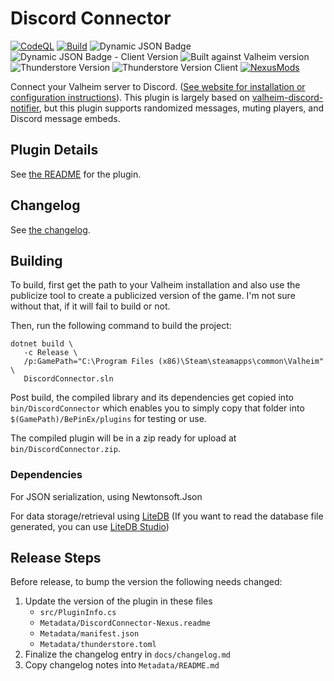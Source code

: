 # Discord Connector

[![CodeQL](https://github.com/nwesterhausen/valheim-discordconnector/actions/workflows/codeql-analysis.yml/badge.svg)](https://github.com/nwesterhausen/valheim-discordconnector/actions/workflows/codeql-analysis.yml)
[![Build](https://github.com/nwesterhausen/valheim-discordconnector/actions/workflows/build-on-push-pr.yml/badge.svg)](https://github.com/nwesterhausen/valheim-discordconnector/actions/workflows/build-on-push-pr.yml)
![Dynamic JSON Badge](https://img.shields.io/badge/dynamic/json?url=https%3A%2F%2Fgithub.com%2Fnwesterhausen%2Fvalheim-discordconnector%2Fraw%2Frefs%2Fheads%2Fmain%2FDiscordConnector%2FMetadata%2Fmanifest.json&query=%24.version_number&prefix=v&style=flat&label=Server%20Version%20(Main)&color=darkviolet&labelColor=%2332393F)
![Dynamic JSON Badge - Client Version](https://img.shields.io/badge/dynamic/json?url=https%3A%2F%2Fgithub.com%2Fnwesterhausen%2Fvalheim-discordconnector%2Fraw%2Frefs%2Fheads%2Fmain%2FDiscordConnector.Client%2FMetadata%2Fmanifest.json&query=%24.version_number&prefix=v&style=flat&label=Client%20Version%20(Main)&color=darkviolet&labelColor=%2332393F)
![Built against Valheim version](https://img.shields.io/badge/Built_against_Valheim-0.220.4-purple?style=flat&labelColor=%2332393F)
![Thunderstore Version](https://img.shields.io/thunderstore/v/nwesterhausen/DiscordConnector?label=Thunderstore&labelColor=%2332393F)
![Thunderstore Version Client](https://img.shields.io/thunderstore/v/nwesterhausen/DiscordConnector_Client?label=Thunderstore%20(Client)&labelColor=%2332393F)
[![NexusMods](https://img.shields.io/badge/NexusMods-2.1.14-%23D98F40?style=flat&labelColor=%2332393F)](https://www.nexusmods.com/valheim/mods/1551/)

Connect your Valheim server to Discord. ([See website for installation or configuration instructions](https://discord-connector.valheim.games.nwest.one/)). This plugin is largely based on [valheim-discord-notifier](https://github.com/aequasi/valheim-discord-notifier), but this plugin supports randomized messages, muting players, and Discord message embeds.

## Plugin Details

See [the README](Metadata/README.md) for the plugin.

## Changelog

See [the changelog](docs/changelog.md).

## Building

To build, first get the path to your Valheim installation and also use the publicize tool to create a publicized version of the game. I'm not sure without that, if it will fail to build or not.

Then, run the following command to build the project:

```shell
dotnet build \
   -c Release \
   /p:GamePath="C:\Program Files (x86)\Steam\steamapps\common\Valheim" \
   DiscordConnector.sln
```

Post build, the compiled library and its dependencies get copied into `bin/DiscordConnector` which enables you to simply copy that folder into `$(GamePath)/BePinEx/plugins` for testing or use.

The compiled plugin will be in a zip ready for upload at `bin/DiscordConnector.zip`.

### Dependencies

For JSON serialization, using Newtonsoft.Json

For data storage/retrieval using [LiteDB](https://www.litedb.org/)
(If you want to read the database file generated, you can use [LiteDB Studio](https://github.com/mbdavid/LiteDB.Studio/releases/latest))

## Release Steps

Before release, to bump the version the following needs changed:

1. Update the version of the plugin in these files
   - `src/PluginInfo.cs`
   - `Metadata/DiscordConnector-Nexus.readme`
   - `Metadata/manifest.json`
   - `Metadata/thunderstore.toml`
2. Finalize the changelog entry in `docs/changelog.md`
3. Copy changelog notes into `Metadata/README.md`
